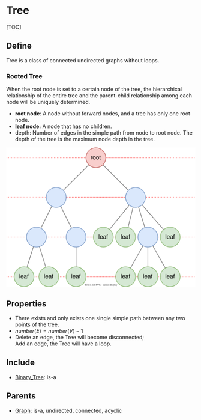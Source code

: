 # Tree

[TOC]

## Define

Tree is a class of connected undirected graphs without loops.

### Rooted Tree

When the root node is set to a certain node of the tree, the hierarchical relationship of the entire tree and the parent-child relationship among each node will be uniquely determined.

- **root node**: A node without forward nodes, and a tree has only one root node.
- **leaf node:** A node that has no children.
- depth: Number of edges in the simple path from node to root node. The depth of the tree is the maximum node depth in the tree.

<img src="./assets/rooted tree.svg" style="zoom:50%;" />

## Properties

- There exists and only exists one single simple path between any two points of the tree.
- $number(E) = number(V) - 1$
- Delete an edge, the Tree will become disconnected;  
  Add an edge, the Tree will have a loop.

## Include

- [Binary_Tree](./Binary_Tree.md): is-a

## Parents

- [Graph](./Graph.md): is-a, undirected, connected, acyclic

